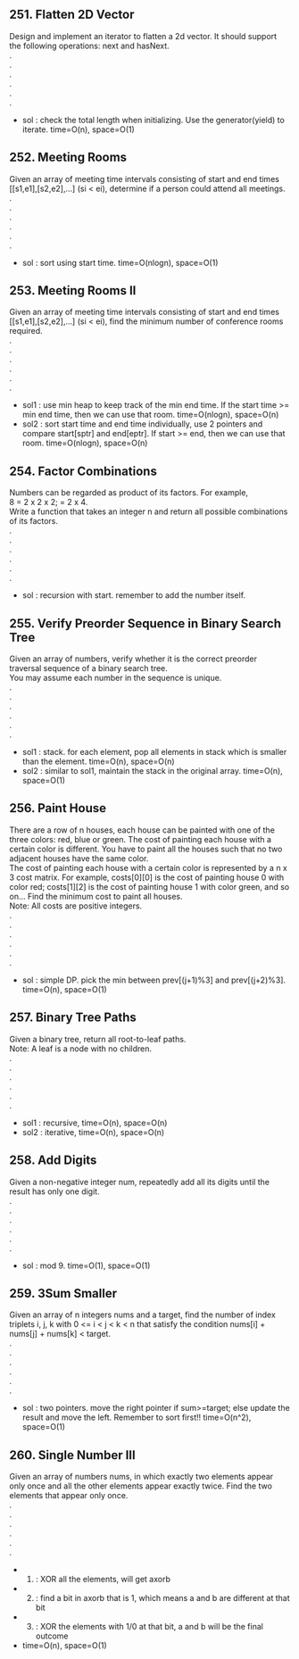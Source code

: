 ## 251. Flatten 2D Vector
Design and implement an iterator to flatten a 2d vector. It should support the following operations: next and hasNext.  
.  
.  
.  
.  
.  
.  
- sol : check the total length when initializing. Use the generator(yield) to iterate. time=O(n), space=O(1)

## 252. Meeting Rooms
Given an array of meeting time intervals consisting of start and end times [[s1,e1],[s2,e2],...] (si < ei), determine if a person could attend all meetings.  
.  
.  
.  
.  
.  
.  
- sol : sort using start time. time=O(nlogn), space=O(1)

## 253. Meeting Rooms II
Given an array of meeting time intervals consisting of start and end times [[s1,e1],[s2,e2],...] (si < ei), find the minimum number of conference rooms required.  
.  
.  
.  
.  
.  
.  
- sol1 : use min heap to keep track of the min end time. If the start time >= min end time, then we can use that room. time=O(nlogn), space=O(n)
- sol2 : sort start time and end time individually, use 2 pointers and compare start[sptr] and end[eptr]. If start >= end, then we can use that room. time=O(nlogn), space=O(n)

## 254. Factor Combinations
Numbers can be regarded as product of its factors. For example,  
8 = 2 x 2 x 2; = 2 x 4.  
Write a function that takes an integer n and return all possible combinations of its factors.  
.  
.  
.  
.  
.  
.  
- sol : recursion with start. remember to add the number itself. 

## 255. Verify Preorder Sequence in Binary Search Tree
Given an array of numbers, verify whether it is the correct preorder traversal sequence of a binary search tree.  
You may assume each number in the sequence is unique.  
.  
.  
.  
.  
.  
.  
- sol1 : stack. for each element, pop all elements in stack which is smaller than the element. time=O(n), space=O(n)
- sol2 : similar to sol1, maintain the stack in the original array. time=O(n), space=O(1)

## 256. Paint House
There are a row of n houses, each house can be painted with one of the three colors: red, blue or green. The cost of painting each house with a certain color is different. You have to paint all the houses such that no two adjacent houses have the same color.  
The cost of painting each house with a certain color is represented by a n x 3 cost matrix. For example, costs[0][0] is the cost of painting house 0 with color red; costs[1][2] is the cost of painting house 1 with color green, and so on... Find the minimum cost to paint all houses.  
Note: All costs are positive integers.  
.  
.  
.  
.  
.  
.  
- sol : simple DP. pick the min between prev[(j+1)%3] and prev[(j+2)%3]. time=O(n), space=O(1)


## 257. Binary Tree Paths
Given a binary tree, return all root-to-leaf paths.  
Note: A leaf is a node with no children.  
.  
.  
.  
.  
.  
.  
- sol1 : recursive, time=O(n), space=O(n)
- sol2 : iterative, time=O(n), space=O(n)

## 258. Add Digits
Given a non-negative integer num, repeatedly add all its digits until the result has only one digit.  
.  
.  
.  
.  
.  
.  
- sol : mod 9. time=O(1), space=O(1)

## 259. 3Sum Smaller
Given an array of n integers nums and a target, find the number of index triplets i, j, k with 0 <= i < j < k < n that satisfy the condition nums[i] + nums[j] + nums[k] < target.  
.  
.  
.  
.  
.  
.  
- sol : two pointers. move the right pointer if sum>=target; else update the result and move the left. Remember to sort first!! time=O(n^2), space=O(1)

## 260. Single Number III
Given an array of numbers nums, in which exactly two elements appear only once and all the other elements appear exactly twice. Find the two elements that appear only once.  
.  
.  
.  
.  
.  
.  
- 1. : XOR all the elements, will get axorb
- 2. : find a bit in axorb that is 1, which means a and b are different at that bit
- 3. : XOR the elements with 1/0 at that bit, a and b will be the final outcome
- time=O(n), space=O(1)
